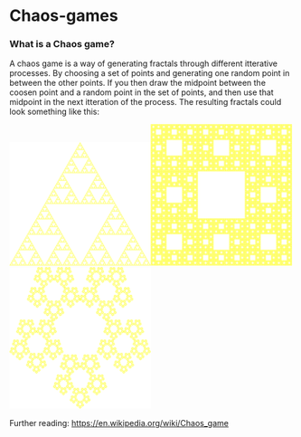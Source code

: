 # Chaos-games

### What is a Chaos game?

A chaos game is a way of generating fractals through different itterative processes. By choosing a set of points and generating one random point in between the other points. If you then draw the midpoint between the coosen point and a random point in the set of points, and then use that midpoint in the next itteration of the process. The resulting fractals could look something like this:


<img src="images/ChaosGameFractal3-4000x3500.png" width="250"><img src="images/ChaosGameFractal8-4000x4000.png" width="250"><img src="images/ChaosGameFractal5-4000x4000.png" width="250">

Further reading: https://en.wikipedia.org/wiki/Chaos_game
